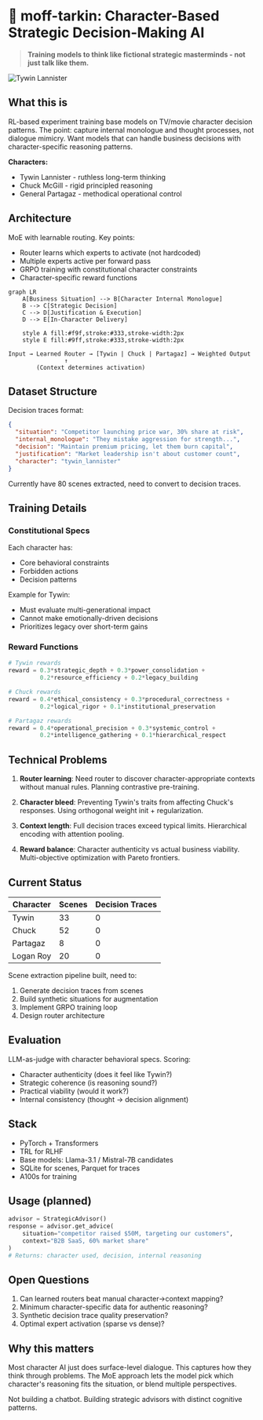 # 🏰 moff-tarkin: Character-Based Strategic Decision-Making AI

> **Training models to think like fictional strategic masterminds - not just talk like them.**

![Tywin Lannister](https://media1.giphy.com/media/v1.Y2lkPTc5MGI3NjExNmUxam9zbWN4eXY3OWtnZWh6ZnQxZHM2dXVxY2NwZ3VmODRpeW14byZlcD12MV9pbnRlcm5hbF9naWZfYnlfaWQmY3Q9Zw/3ofSB33mf3mfhnrwpW/giphy.gif)

## What this is

RL-based experiment training base models on TV/movie character decision patterns. The point: capture internal monologue and thought processes, not dialogue mimicry. Want models that can handle business decisions with character-specific reasoning patterns.

**Characters:**
- Tywin Lannister - ruthless long-term thinking
- Chuck McGill - rigid principled reasoning
- General Partagaz - methodical operational control

## Architecture

MoE with learnable routing. Key points:
- Router learns which experts to activate (not hardcoded)
- Multiple experts active per forward pass
- GRPO training with constitutional character constraints
- Character-specific reward functions

```mermaid
graph LR
    A[Business Situation] --> B[Character Internal Monologue]
    B --> C[Strategic Decision]
    C --> D[Justification & Execution]
    D --> E[In-Character Delivery]

    style A fill:#f9f,stroke:#333,stroke-width:2px
    style E fill:#9ff,stroke:#333,stroke-width:2px
```

```
Input → Learned Router → [Tywin | Chuck | Partagaz] → Weighted Output
                ↑
        (Context determines activation)
```

## Dataset Structure

Decision traces format:
```json
{
  "situation": "Competitor launching price war, 30% share at risk",
  "internal_monologue": "They mistake aggression for strength...",
  "decision": "Maintain premium pricing, let them burn capital",
  "justification": "Market leadership isn't about customer count",
  "character": "tywin_lannister"
}
```

Currently have 80 scenes extracted, need to convert to decision traces.

## Training Details

### Constitutional Specs

Each character has:
- Core behavioral constraints
- Forbidden actions
- Decision patterns

Example for Tywin:
- Must evaluate multi-generational impact
- Cannot make emotionally-driven decisions
- Prioritizes legacy over short-term gains

### Reward Functions

```python
# Tywin rewards
reward = 0.3*strategic_depth + 0.3*power_consolidation +
         0.2*resource_efficiency + 0.2*legacy_building

# Chuck rewards
reward = 0.4*ethical_consistency + 0.3*procedural_correctness +
         0.2*logical_rigor + 0.1*institutional_preservation

# Partagaz rewards
reward = 0.4*operational_precision + 0.3*systemic_control +
         0.2*intelligence_gathering + 0.1*hierarchical_respect
```

## Technical Problems

1. **Router learning**: Need router to discover character-appropriate contexts without manual rules. Planning contrastive pre-training.

2. **Character bleed**: Preventing Tywin's traits from affecting Chuck's responses. Using orthogonal weight init + regularization.

3. **Context length**: Full decision traces exceed typical limits. Hierarchical encoding with attention pooling.

4. **Reward balance**: Character authenticity vs actual business viability. Multi-objective optimization with Pareto frontiers.

## Current Status

| Character | Scenes | Decision Traces |
|-----------|--------|-----------------|
| Tywin | 33 | 0 |
| Chuck | 52 | 0 |
| Partagaz | 8 | 0 |
| Logan Roy | 20 | 0 |

Scene extraction pipeline built, need to:
1. Generate decision traces from scenes
2. Build synthetic situations for augmentation
3. Implement GRPO training loop
4. Design router architecture

## Evaluation

LLM-as-judge with character behavioral specs. Scoring:
- Character authenticity (does it feel like Tywin?)
- Strategic coherence (is reasoning sound?)
- Practical viability (would it work?)
- Internal consistency (thought → decision alignment)

## Stack

- PyTorch + Transformers
- TRL for RLHF
- Base models: Llama-3.1 / Mistral-7B candidates
- SQLite for scenes, Parquet for traces
- A100s for training

## Usage (planned)

```python
advisor = StrategicAdvisor()
response = advisor.get_advice(
    situation="competitor raised $50M, targeting our customers",
    context="B2B SaaS, 60% market share"
)
# Returns: character used, decision, internal reasoning
```

## Open Questions

1. Can learned routers beat manual character→context mapping?
2. Minimum character-specific data for authentic reasoning?
3. Synthetic decision trace quality preservation?
4. Optimal expert activation (sparse vs dense)?

## Why this matters

Most character AI just does surface-level dialogue. This captures how they think through problems. The MoE approach lets the model pick which character's reasoning fits the situation, or blend multiple perspectives.

Not building a chatbot. Building strategic advisors with distinct cognitive patterns.